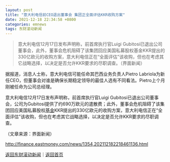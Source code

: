 ```yaml
---
layout: post
title: "意大利电信前CEO退出董事会 集团正全面评估KKR收购方案"
date: 2021-12-18 22:34:58 +0800
categories: emnews
tags: 东财滚动新闻
---
```

> 意大利电信12月17日发布声明称，前首席执行官Luigi Gubitosi已退出公司董事会，此外，董事会危机阻碍了该集团回应美国私募股权基金KKR提出的330亿欧元的收购方案，意大利电信正在“全面评估”该收购，但也在考虑其它战略选择，以决定是否允许KKR要求的尽职调查。（界面新闻）

<p>据报道，消息人士称，意大利电信可能任命其巴西业务负责人Pietro Labriola为新任CEO，但董事会对谁是确保长期稳定领导的最佳人选有不同看法。Pietro上个月刚被任命为公司总经理。</p><p>意大利电信12月17日发布声明称，前首席执行官Luigi Gubitosi已退出公司董事会，公司为Gubitosi提供了约690万欧元的遣散费；此外，董事会危机阻碍了该集团回应美国私募股权<span id="Info.3293"><a href="http://data.eastmoney.com/zlsj/" class="infokey">基金</a></span>KKR提出的330亿欧元的收购方案，意大利电信正在“全面评估”该收购，但也在考虑其它战略选择，以决定是否允许KKR要求的尽职调查。</p><p class="em_media">（文章来源：界面新闻）</p>

<http://finance.eastmoney.com/news/1354,202112182218461136.html>

[返回东财滚动新闻](//finews.withounder.com/emnews/)｜[返回首页](//finews.withounder.com/)